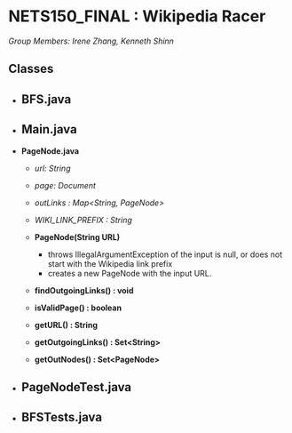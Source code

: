 # NETS150_FINAL : Wikipedia Racer
_Group Members: Irene Zhang, Kenneth Shinn_
## Classes
* **BFS.java**
  -
* **Main.java**
  -
* **PageNode.java**
  * *url: String*
  * *page: Document*
  * *outLinks : Map\<String, PageNode\>*
  * *WIKI\_LINK\_PREFIX : String*
  
  * **PageNode(String URL)**
    * throws IllegalArgumentException of the input is null, or does not start with the Wikipedia link prefix
    * creates a new PageNode with the input URL.
  * **findOutgoingLinks() : void**
  * **isValidPage() : boolean**
  * **getURL() : String**
  * **getOutgoingLinks() : Set\<String\>**
  * **getOutNodes() : Set\<PageNode\>**
* **PageNodeTest.java**
  -
* **BFSTests.java**
  -

